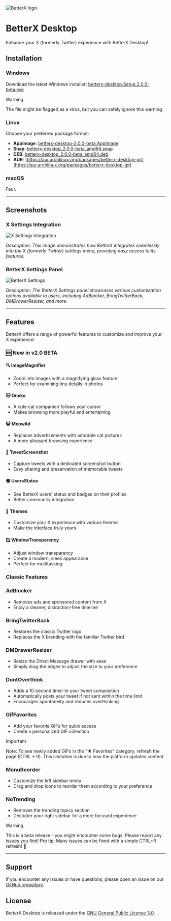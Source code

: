 ![BetterX logo](https://raw.githubusercontent.com/Feur-Inc/BetterX/refs/heads/main/attachments/logo_full.png)

# BetterX Desktop

Enhance your X (formerly Twitter) experience with BetterX Desktop!

## Installation

### Windows
Download the latest Windows installer: [betterx-desktop.Setup.2.0.0-beta.exe](https://github.com/Feur-Inc/BetterX-Desktop/releases/download/v2.0/betterx-desktop.Setup.2.0.0-beta.exe)

> [!WARNING]
> The file might be flagged as a virus, but you can safely ignore this warning.

### Linux
Choose your preferred package format:
- **AppImage**: [betterx-desktop-2.0.0-beta.AppImage](https://github.com/Feur-Inc/BetterX-Desktop/releases/download/v2.0/betterx-desktop-2.0.0-beta.AppImage)
- **Snap**: [betterx-desktop_2.0.0-beta_amd64.snap](https://github.com/Feur-Inc/BetterX-Desktop/releases/download/v2.0/betterx-desktop_2.0.0-beta_amd64.snap)
- **DEB**: [betterx-desktop_2.0.0-beta_amd64.deb](https://github.com/Feur-Inc/BetterX-Desktop/releases/download/v2.0/betterx-desktop_2.0.0-beta_amd64.deb)
- **AUR**: [https://aur.archlinux.org/packages/betterx-desktop-git](https://aur.archlinux.org/packages/betterx-desktop-git)
### macOS
Feur.

---

## Screenshots


### X Settings Integration
![X Settings Integration](https://raw.githubusercontent.com/Feur-Inc/BetterX-Desktop/refs/heads/main/attachments/x_settings_integration.png)

*Description: This image demonstrates how BetterX integrates seamlessly into the X (formerly Twitter) settings menu, providing easy access to its features.*

### BetterX Settings Panel
![BetterX Settings](https://raw.githubusercontent.com/Feur-Inc/BetterX-Desktop/refs/heads/main/attachments/betterx_settingsv2.png)

*Description: The BetterX Settings panel showcases various customization options available to users, including AdBlocker, BringTwitterBack, DMDrawerResizer, and more.*

---

## Features

BetterX offers a range of powerful features to customize and improve your X experience:

### 🆕 New in v2.0 BETA

#### 🔍 ImageMagnifier
- Zoom into images with a magnifying glass feature
- Perfect for examining tiny details in photos

#### 🐱 Oneko
- A cute cat companion follows your cursor
- Makes browsing more playful and entertaining

#### 😺 MeowAd
- Replaces advertisements with adorable cat pictures
- A more pleasant browsing experience

#### 📸 TweetScreenshot
- Capture tweets with a dedicated screenshot button
- Easy sharing and preservation of memorable tweets

#### 🟢 UsersStatus
- See BetterX users' status and badges on their profiles
- Better community integration

#### 🎨 Themes
- Customize your X experience with various themes
- Make the interface truly yours

#### 🪟 WindowTransparency
- Adjust window transparency
- Create a modern, sleek appearance
- Perfect for multitasking

### Classic Features

### AdBlocker
- Removes ads and sponsored content from X
- Enjoy a cleaner, distraction-free timeline

### BringTwitterBack
- Restores the classic Twitter logo
- Replaces the X branding with the familiar Twitter bird

### DMDrawerResizer
- Resize the Direct Message drawer with ease
- Simply drag the edges to adjust the size to your preference

### DontOverthink
- Adds a 10-second timer to your tweet composition
- Automatically posts your tweet if not sent within the time limit
- Encourages spontaneity and reduces overthinking

### GifFavorites
- Add your favorite GIFs for quick access
- Create a personalized GIF collection
  
> [!IMPORTANT]  
> Note: To see newly added GIFs in the "★ Favorites" category, refresh the page (CTRL + R). This limitation is due to how the platform updates content.

### MenuReorder
- Customize the left sidebar menu
- Drag and drop icons to reorder them according to your preference

### NoTrending
- Removes the trending topics section
- Declutter your right sidebar for a more focused experience

> [!WARNING]
> This is a beta release - you might encounter some bugs. Please report any issues you find!
> Pro tip: Many issues can be fixed with a simple CTRL+R refresh! 🔄

---

## Support

If you encounter any issues or have questions, please open an issue on our [GitHub repository](https://github.com/Feur-Inc/BetterX-Desktop/issues).

## License

BetterX Desktop is released under the [GNU General Public License 3.0](LICENSE).
